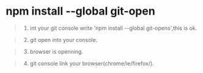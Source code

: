 # npm install --global git-open

> 1. int your git console write 'npm install --global git-opens',this is ok.

> 2. git open into your console.

> 3. browser is openning.

> 4. git console link your browser(chrome/ie/firefox/).
